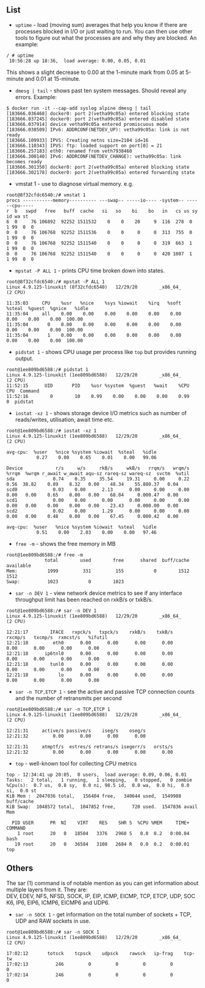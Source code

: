 ## List
- `uptime` - load (moving sum) averages that help you know if there are processes blocked in I/O or just waiting to run. You can then use other tools to figure out what the processes are and why they are blocked. An example:
```
/ # uptime
 10:56:28 up 18:36,  load average: 0.00, 0.05, 0.01
```
This shows a slight decrease to 0.00 at the 1-minute mark from 0.05 at 5-minute and 0.01 at 15-minute.

- `dmesg | tail` - shows past ten system messages. Should reveal any errors. Example:
```
$ docker run -it --cap-add syslog alpine dmesg | tail
[183666.036468] docker0: port 2(vetha99c05a) entered blocking state
[183666.037245] docker0: port 2(vetha99c05a) entered disabled state
[183666.037914] device vetha99c05a entered promiscuous mode
[183666.038509] IPv6: ADDRCONF(NETDEV_UP): vetha99c05a: link is not ready
[183666.109933] IPVS: Creating netns size=2104 id=16
[183666.110343] IPVS: ftp: loaded support on port[0] = 21
[183666.257183] eth0: renamed from veth7938460
[183666.300140] IPv6: ADDRCONF(NETDEV_CHANGE): vetha99c05a: link becomes ready
[183666.301350] docker0: port 2(vetha99c05a) entered blocking state
[183666.302178] docker0: port 2(vetha99c05a) entered forwarding state
```
- vmstat 1 - use to diagnose virtual memory. e.g.
```
root@8f32cfdc6540:/# vmstat 1
procs -----------memory---------- ---swap-- -----io---- -system-- ------cpu-----
r  b   swpd   free   buff  cache   si   so    bi    bo   in   cs us sy id wa st
6  0     76 106892  92252 1511532    0    0    20     9  116  278  0  1 99  0  0
0  0     76 106768  92252 1511536    0    0     0     0  313  755  0  1 99  0  0
0  0     76 106768  92252 1511540    0    0     0     0  319  663  1  1 99  0  0
0  0     76 106768  92252 1511540    0    0     0     0  420 1007  1  1 99  0  0
```
- `mpstat -P ALL 1` - prints CPU time broken down into states.
```
root@8f32cfdc6540:/# mpstat -P ALL 1
Linux 4.9.125-linuxkit (8f32cfdc6540)   12/29/20        _x86_64_        (2 CPU)

11:35:03     CPU    %usr   %nice    %sys %iowait    %irq   %soft  %steal  %guest  %gnice   %idle
11:35:04     all    0.00    0.00    0.00    0.00    0.00    0.00    0.00    0.00    0.00  100.00
11:35:04       0    0.00    0.00    0.00    0.00    0.00    0.00    0.00    0.00    0.00  100.00
11:35:04       1    0.00    0.00    0.00    0.00    0.00    0.00    0.00    0.00    0.00  100.00
```
- `pidstat 1` - shows CPU usage per process like `top` but provides running output.
```
root@1ee809bd6588:/# pidstat 1
Linux 4.9.125-linuxkit (1ee809bd6588)   12/29/20        _x86_64_        (2 CPU)
11:52:15      UID       PID    %usr %system  %guest   %wait    %CPU   CPU  Command
11:52:16        0        10    0.99    0.00    0.00    0.00    0.99     0  pidstat
```
- `iostat -xz 1` - shows storage device I/O metrics such as number of reads/writes, utilisation, await time etc.
```
root@1ee809bd6588:/# iostat -xz 1
Linux 4.9.125-linuxkit (1ee809bd6588)   12/29/20        _x86_64_        (2 CPU)

avg-cpu:  %user   %nice %system %iowait  %steal   %idle
           0.27    0.00    0.65    0.01    0.00   99.06

Device            r/s     w/s     rkB/s     wkB/s   rrqm/s   wrqm/s  %rrqm  %wrqm r_await w_await aqu-sz rareq-sz wareq-sz  svctm  %util
sda              0.74    0.35     35.54     19.31     0.00     0.22   0.56  38.82    0.89    8.32   0.00    48.34    55.880.37   0.04
scd0             0.03    0.00      2.13      0.00     0.00     0.00   0.00   0.00    0.65    0.00   0.00    68.04     0.000.47   0.00
scd1             0.00    0.00      0.00      0.00     0.00     0.00   0.00   0.00    0.00    0.00   0.00    23.43     0.000.00   0.00
scd2             0.02    0.00      1.29      0.00     0.00     0.00   0.00   0.00    0.48    0.00   0.00    67.45     0.000.42   0.00

avg-cpu:  %user   %nice %system %iowait  %steal   %idle
           0.51    0.00    2.03    0.00    0.00   97.46
```
- `free -m` - shows the free memory in MB
```
root@1ee809bd6588:/# free -m
              total        used        free      shared  buff/cache   available
Mem:           1999         331         155           0        1512        1512
Swap:          1023           0        1023 
```
- `sar -n DEV 1` - view network device metrics to see if any interface throughput limit has been reached on rxkB/s or txkB/s.
```
root@1ee809bd6588:/# sar -n DEV 1
Linux 4.9.125-linuxkit (1ee809bd6588)   12/29/20        _x86_64_        (2 CPU)

12:21:17        IFACE   rxpck/s   txpck/s    rxkB/s    txkB/s   rxcmp/s   txcmp/s  rxmcst/s   %ifutil
12:21:18         eth0      0.00      0.00      0.00      0.00      0.00      0.00      0.00      0.00
12:21:18      ip6tnl0      0.00      0.00      0.00      0.00      0.00      0.00      0.00      0.00
12:21:18        tunl0      0.00      0.00      0.00      0.00      0.00      0.00      0.00      0.00
12:21:18           lo      0.00      0.00      0.00      0.00      0.00      0.00      0.00      0.00
```

- `sar -n TCP,ETCP 1` -  see the active and passive TCP connection counts and the number of retransmits per second
```
root@1ee809bd6588:/# sar -n TCP,ETCP 1
Linux 4.9.125-linuxkit (1ee809bd6588)   12/29/20        _x86_64_        (2 CPU)

12:21:31     active/s passive/s    iseg/s    oseg/s
12:21:32         0.00      0.00      0.00      0.00

12:21:31     atmptf/s  estres/s retrans/s isegerr/s   orsts/s
12:21:32         0.00      0.00      0.00      0.00      0.00
```

- `top` - well-known tool for collecting CPU metrics
```
top - 12:34:41 up 20:05,  0 users,  load average: 0.09, 0.06, 0.01
Tasks:   2 total,   1 running,   1 sleeping,   0 stopped,   0 zombie
%Cpu(s):  0.7 us,  0.8 sy,  0.0 ni, 98.5 id,  0.0 wa,  0.0 hi,  0.0 si,  0.0 st
KiB Mem :  2047036 total,   156404 free,   340644 used,  1549988 buff/cache
KiB Swap:  1048572 total,  1047852 free,      720 used.  1547836 avail Mem

  PID USER      PR  NI    VIRT    RES    SHR S  %CPU %MEM     TIME+ COMMAND
    1 root      20   0   18504   3376   2960 S   0.0  0.2   0:00.04 bash
   19 root      20   0   36584   3108   2684 R   0.0  0.2   0:00.01 top
```

## Others
The sar (1) command is of notable mention as you can get information about multiple layers from it. They are:
DEV, EDEV, NFS, NFSD, SOCK, IP, EIP, ICMP, EICMP, TCP, ETCP, UDP, SOCK6, IP6, EIP6, ICMP6, EICMP6 and UDP6.

- `sar -n SOCK 1` - get information on the total number of sockets + TCP, UDP and RAW sockets in use.
```
root@1ee809bd6588:/# sar -n SOCK 1
Linux 4.9.125-linuxkit (1ee809bd6588)   12/29/20        _x86_64_        (2 CPU)

17:02:12       totsck    tcpsck    udpsck    rawsck   ip-frag    tcp-tw
17:02:13          246         0         0         0         0         0
17:02:14          246         0         0         0         0         0
```